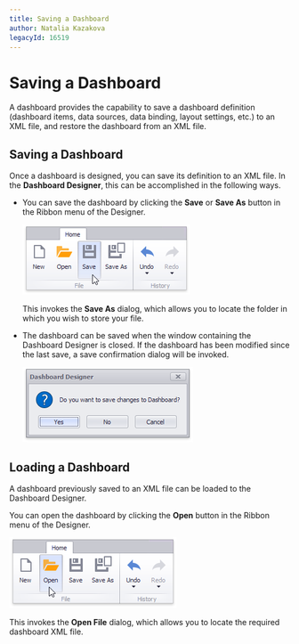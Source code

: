 ```yaml
---
title: Saving a Dashboard
author: Natalia Kazakova
legacyId: 16519
---
```

# Saving a Dashboard
A dashboard provides the capability to save a dashboard definition (dashboard items, data sources, data binding, layout settings, etc.) to an XML file, and restore the dashboard from an XML file.

## Saving a Dashboard
Once a dashboard is designed, you can save its definition to an XML file. In the **Dashboard Designer**, this can be accomplished in the following ways.
* You can save the dashboard by clicking the **Save** or **Save As** button in the Ribbon menu of the Designer.
	
	![SaveButtons](../../images/img20050.png)
	
	This invokes the **Save As** dialog, which allows you to locate the folder in which you wish to store your file.
* The dashboard can be saved when the window containing the Dashboard Designer is closed. If the dashboard has been modified since the last save, a save confirmation dialog will be invoked.
	
	![SaveConfirmationDialog](../../images/img20053.png)

## Loading a Dashboard
A dashboard previously saved to an XML file can be loaded to the Dashboard Designer.

You can open the dashboard by clicking the **Open** button in the Ribbon menu of the Designer.

![OpenButton](../../images/img20055.png)

This invokes the **Open File** dialog, which allows you to locate the required dashboard XML file.